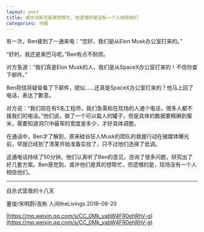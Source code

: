 ```yaml
---
layout: post
title: 或许马斯克是真想帮忙，但遗憾的是没有一个人相信他们
categories: 书摘
---
```


有一次，Ben接到了一通来电：“您好，我们是从Elon Musk办公室打来的。”

“好的，我还是奥巴马呢。”Ben有点不耐烦。

对方急道：“我们真是Elon Musk的人，我们是从SpaceX办公室打来的！不信你查下邮件。”

Ben将信将疑查看了下邮件，貌似……还真是SpaceX办公室打来的？他马上回了电话，表达了歉意。

对方说：“我们现在有5名工程师，我们急需和在现场的人通个电话，很多人都不接我们的电话。”他们说，做了一个可以载人的罐子，但是具体的数据要精确到厘米，需要知道洞穴中最窄的宽度是多少，才好具体调整。

在通话中，Ben才了解到，原来硅谷狂人Musk的团队的救援行动在被媒体曝光前，早就已经到了清莱开始准备实验了，只不过他们选择了低调。

这通电话持续了50分钟。他们认真听了Ben的意见，咨询了很多问题，研究出了好几套方案。Ben感觉到，或许他们是真的想帮忙，但遗憾的是，现场没有一个人相信他们。

---

自杀式营救的十八天

董俊/宋明蔚/高彬  人间theLivings  2018-08-20

[https://mp.weixin.qq.com/s/CC_0Mk_vabW4FR0ehRhV-g](https://mp.weixin.qq.com/s/CC_0Mk_vabW4FR0ehRhV-g)